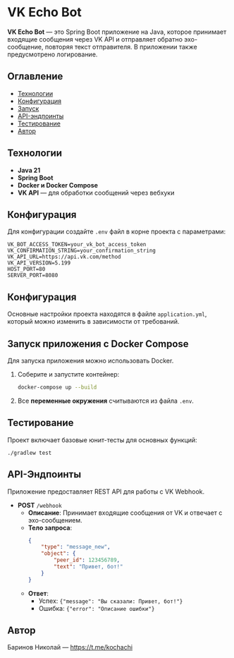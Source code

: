 # VK Echo Bot

**VK Echo Bot** — это Spring Boot приложение на Java, которое принимает входящие сообщения через VK API и отправляет обратно эхо-сообщение, повторяя текст отправителя. 
В приложении также предусмотрено логирование. 

## Оглавление

- [Технологии](#технологии)
- [Конфигурация](#конфигурация)
- [Запуск](#запуск)
- [API-эндпоинты](#api-эндпоинты)
- [Тестирование](#тестирование)
- [Автор](#автор)

## Технологии

- **Java 21**
- **Spring Boot**
- **Docker и Docker Compose**
- **VK API** — для обработки сообщений через вебхуки

## Конфигурация

Для конфигурации создайте `.env` файл в корне проекта с параметрами:

```plaintext
VK_BOT_ACCESS_TOKEN=your_vk_bot_access_token
VK_CONFIRMATION_STRING=your_confirmation_string
VK_API_URL=https://api.vk.com/method
VK_API_VERSION=5.199
HOST_PORT=80
SERVER_PORT=8080
```

## Конфигурация

Основные настройки проекта находятся в файле `application.yml`, который можно изменить в зависимости от требований.

## Запуск приложения с Docker Compose
Для запуска приложения можно использовать Docker.

1. Соберите и запустите контейнер:

    ```bash
    docker-compose up --build
    ```

2. Все **переменные окружения** считываются из файла `.env`.

## Тестирование

Проект включает базовые юнит-тесты для основных функций:

    ./gradlew test

## API-Эндпоинты

Приложение предоставляет REST API для работы с VK Webhook.

- **POST** `/webhook`
    - **Описание**: Принимает входящие сообщения от VK и отвечает с эхо-сообщением.
    - **Тело запроса**:
        ```json
        {
            "type": "message_new",
            "object": {
                "peer_id": 123456789,
                "text": "Привет, бот!"
            }
        }
        ```
    - **Ответ**:
        - Успех: `{"message": "Вы сказали: Привет, бот!"}`
        - Ошибка: `{"error": "Описание ошибки"}`

## Автор

Баринов Николай — https://t.me/kochachi
